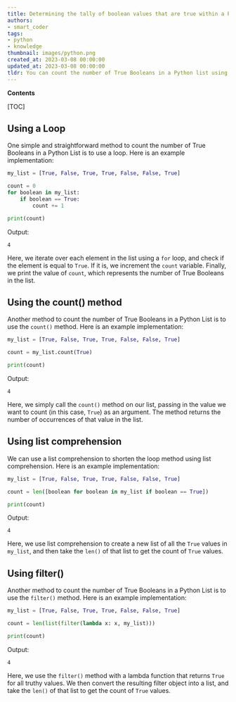 ```yaml
---
title: Determining the tally of boolean values that are true within a Python list
authors:
- smart_coder
tags:
- python
- knowledge
thumbnail: images/python.png
created_at: 2023-03-08 00:00:00
updated_at: 2023-03-08 00:00:00
tldr: You can count the number of True Booleans in a Python list using the count() method.
---
```


**Contents**

[TOC]

## Using a Loop

One simple and straightforward method to count the number of True Booleans in a Python List is to use a loop. Here is an example implementation:

```python
my_list = [True, False, True, True, False, False, True]

count = 0
for boolean in my_list:
    if boolean == True:
        count += 1

print(count)
```

Output:
```
4
```

Here, we iterate over each element in the list using a `for` loop, and check if the element is equal to `True`. If it is, we increment the `count` variable. Finally, we print the value of `count`, which represents the number of True Booleans in the list.


## Using the count() method

Another method to count the number of True Booleans in a Python List is to use the `count()` method. Here is an example implementation:

```python
my_list = [True, False, True, True, False, False, True]

count = my_list.count(True)

print(count)
```

Output:
```
4
```

Here, we simply call the `count()` method on our list, passing in the value we want to count (in this case, `True`) as an argument. The method returns the number of occurrences of that value in the list.


## Using list comprehension

We can use a list comprehension to shorten the loop method using list comprehension. Here is an example implementation:

```python
my_list = [True, False, True, True, False, False, True]

count = len([boolean for boolean in my_list if boolean == True])

print(count)
```

Output:
```
4
```

Here, we use list comprehension to create a new list of all the `True` values in `my_list`, and then take the `len()` of that list to get the count of `True` values.

## Using filter()

Another method to count the number of True Booleans in a Python List is to use the `filter()` method. Here is an example implementation:

```python
my_list = [True, False, True, True, False, False, True]

count = len(list(filter(lambda x: x, my_list)))

print(count)
```

Output:
```
4
```

Here, we use the `filter()` method with a lambda function that returns `True` for all truthy values. We then convert the resulting filter object into a list, and take the `len()` of that list to get the count of `True` values.

